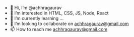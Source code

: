 - 👋 Hi, I’m @achhragaurav
- 👀 I’m interested in HTML, CSS, JS, Node, React
- 🌱 I’m currently learning ...
- 💞️ I’m looking to collaborate on achhragaurav@gmail.com
- 📫 How to reach me achhragaurav@gmail.com

<!---
achhragaurav/achhragaurav is a ✨ special ✨ repository because its `README.md` (this file) appears on your GitHub profile.
You can click the Preview link to take a look at your changes.
--->
